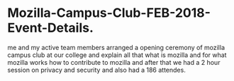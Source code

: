 # Mozilla-Campus-Club-FEB-2018-Event-Details.
me and my active team members arranged a opening ceremony of mozilla campus club at our college and explain all that what is mozilla and for what mozilla works how to contribute to mozilla and after that we had a 2 hour session on privacy and security and also had a 186 attendes.
